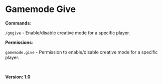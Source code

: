 # Gamemode Give

**Commands**:

`/gmgive` - Enable/disable creative mode for a specific player.

**Permissions**:

`gamemode.give` - Permission to enable/disable creative mode for a specific player.

⠀


**Version: 1.0**
